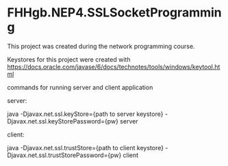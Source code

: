 # FHHgb.NEP4.SSLSocketProgramming
This project was created during the network programming course.

Keystores for this project were created with https://docs.oracle.com/javase/6/docs/technotes/tools/windows/keytool.html

commands for running server and client application

server:

java -Djavax.net.ssl.keyStore={path to server keystore} -Djavax.net.ssl.keyStorePassword={pw} server

client:

java -Djavax.net.ssl.trustStore={path to client keystore} -Djavax.net.ssl.trustStorePassword={pw} client
